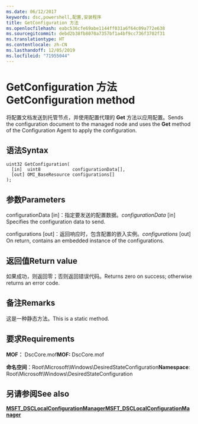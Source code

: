 ```yaml
---
ms.date: 06/12/2017
keywords: dsc,powershell,配置,安装程序
title: GetConfiguration 方法
ms.openlocfilehash: eabc536cfe69abe1144ff031a6f64c09a772e638
ms.sourcegitcommit: debd2b38fb8070a7357bf1a4bf9cc736f3702f31
ms.translationtype: HT
ms.contentlocale: zh-CN
ms.lasthandoff: 12/05/2019
ms.locfileid: "71955044"
---
```

# <a name="getconfiguration-method"></a><span data-ttu-id="ddf5a-103">GetConfiguration 方法</span><span class="sxs-lookup"><span data-stu-id="ddf5a-103">GetConfiguration method</span></span>

<span data-ttu-id="ddf5a-104">将配置文档发送到托管节点，并使用配置代理的 **Get** 方法以应用配置。</span><span class="sxs-lookup"><span data-stu-id="ddf5a-104">Sends the configuration document to the managed node and uses the **Get** method of the Configuration Agent to apply the configuration.</span></span>

## <a name="syntax"></a><span data-ttu-id="ddf5a-105">语法</span><span class="sxs-lookup"><span data-stu-id="ddf5a-105">Syntax</span></span>

```mof
uint32 GetConfiguration(
  [in]  uint8            configurationData[],
  [out] OMI_BaseResource configurations[]
);
```

## <a name="parameters"></a><span data-ttu-id="ddf5a-106">参数</span><span class="sxs-lookup"><span data-stu-id="ddf5a-106">Parameters</span></span>

<span data-ttu-id="ddf5a-107">configurationData  \[in\]：指定要发送的配置数据。</span><span class="sxs-lookup"><span data-stu-id="ddf5a-107">*configurationData* \[in\] Specifies the configuration data to send.</span></span>

<span data-ttu-id="ddf5a-108">configurations  \[out\]：返回响应时，包含配置的嵌入实例。</span><span class="sxs-lookup"><span data-stu-id="ddf5a-108">*configurations* \[out\] On return, contains an embedded instance of the configurations.</span></span>

## <a name="return-value"></a><span data-ttu-id="ddf5a-109">返回值</span><span class="sxs-lookup"><span data-stu-id="ddf5a-109">Return value</span></span>

<span data-ttu-id="ddf5a-110">如果成功，则返回零；否则返回错误代码。</span><span class="sxs-lookup"><span data-stu-id="ddf5a-110">Returns zero on success; otherwise returns an error code.</span></span>

## <a name="remarks"></a><span data-ttu-id="ddf5a-111">备注</span><span class="sxs-lookup"><span data-stu-id="ddf5a-111">Remarks</span></span>

<span data-ttu-id="ddf5a-112">这是一种静态方法。</span><span class="sxs-lookup"><span data-stu-id="ddf5a-112">This is a static method.</span></span>

## <a name="requirements"></a><span data-ttu-id="ddf5a-113">要求</span><span class="sxs-lookup"><span data-stu-id="ddf5a-113">Requirements</span></span>

<span data-ttu-id="ddf5a-114">**MOF：** DscCore.mof</span><span class="sxs-lookup"><span data-stu-id="ddf5a-114">**MOF:** DscCore.mof</span></span>

<span data-ttu-id="ddf5a-115">**命名空间**：Root\Microsoft\Windows\DesiredStateConfiguration</span><span class="sxs-lookup"><span data-stu-id="ddf5a-115">**Namespace**: Root\Microsoft\Windows\DesiredStateConfiguration</span></span>

## <a name="see-also"></a><span data-ttu-id="ddf5a-116">另请参阅</span><span class="sxs-lookup"><span data-stu-id="ddf5a-116">See also</span></span>

[<span data-ttu-id="ddf5a-117">**MSFT_DSCLocalConfigurationManager**</span><span class="sxs-lookup"><span data-stu-id="ddf5a-117">**MSFT_DSCLocalConfigurationManager**</span></span>](msft-dsclocalconfigurationmanager.md)
